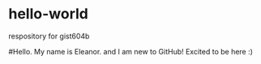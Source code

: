# hello-world
respository for gist604b

#Hello. My name is Eleanor. and I am new to GitHub! Excited to be here :)


